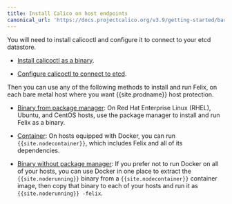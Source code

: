 ```yaml
---
title: Install Calico on host endpoints
canonical_url: 'https://docs.projectcalico.org/v3.9/getting-started/bare-metal/installation/index'
---
```


You will need to install calicoctl and configure it to connect to your etcd datastore.

-  [Install calicoctl as a binary](../../calicoctl/install#installing-calicoctl-as-a-binary-on-a-single-host).

-  [Configure calicoctl to connect to etcd](../../calicoctl/configure/etcd).

Then you can use any of the following methods to install and run Felix, on each bare metal
host where you want {{site.prodname}} host protection.

- [Binary from package manager](binary-mgr): On Red Hat Enterprise Linux (RHEL), Ubuntu,
  and CentOS hosts, use the package manager to install and run Felix as a binary.

- [Container](container): On hosts equipped with Docker, you can run `{{site.nodecontainer}}`,
  which includes Felix and all of its dependencies.

- [Binary without package manager](binary): If you prefer not to run Docker on all of your
  hosts, you can use Docker in one place to extract the `{{site.noderunning}}` binary from a
  `{{site.nodecontainer}}` container image, then copy that binary to each of your hosts and
  run it as `{{site.noderunning}} -felix`.
